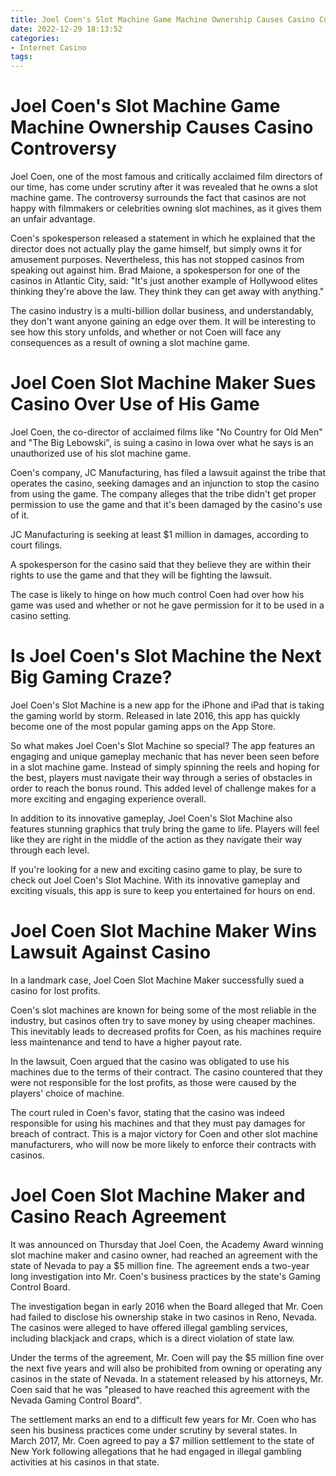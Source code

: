 ```yaml
---
title: Joel Coen's Slot Machine Game Machine Ownership Causes Casino Controversy 
date: 2022-12-29 18:13:52
categories:
- Internet Casino
tags:
---
```



#  Joel Coen's Slot Machine Game Machine Ownership Causes Casino Controversy 

Joel Coen, one of the most famous and critically acclaimed film directors of our time, has come under scrutiny after it was revealed that he owns a slot machine game. The controversy surrounds the fact that casinos are not happy with filmmakers or celebrities owning slot machines, as it gives them an unfair advantage.

Coen's spokesperson released a statement in which he explained that the director does not actually play the game himself, but simply owns it for amusement purposes. Nevertheless, this has not stopped casinos from speaking out against him. Brad Maione, a spokesperson for one of the casinos in Atlantic City, said: "It's just another example of Hollywood elites thinking they're above the law. They think they can get away with anything."

The casino industry is a multi-billion dollar business, and understandably, they don't want anyone gaining an edge over them. It will be interesting to see how this story unfolds, and whether or not Coen will face any consequences as a result of owning a slot machine game.

#  Joel Coen Slot Machine Maker Sues Casino Over Use of His Game 

Joel Coen, the co-director of acclaimed films like "No Country for Old Men" and "The Big Lebowski", is suing a casino in Iowa over what he says is an unauthorized use of his slot machine game.

Coen's company, JC Manufacturing, has filed a lawsuit against the tribe that operates the casino, seeking damages and an injunction to stop the casino from using the game. The company alleges that the tribe didn't get proper permission to use the game and that it's been damaged by the casino's use of it.

JC Manufacturing is seeking at least $1 million in damages, according to court filings.

A spokesperson for the casino said that they believe they are within their rights to use the game and that they will be fighting the lawsuit.

The case is likely to hinge on how much control Coen had over how his game was used and whether or not he gave permission for it to be used in a casino setting.

#  Is Joel Coen's Slot Machine the Next Big Gaming Craze? 

Joel Coen's Slot Machine is a new app for the iPhone and iPad that is taking the gaming world by storm. Released in late 2016, this app has quickly become one of the most popular gaming apps on the App Store.

So what makes Joel Coen's Slot Machine so special? The app features an engaging and unique gameplay mechanic that has never been seen before in a slot machine game. Instead of simply spinning the reels and hoping for the best, players must navigate their way through a series of obstacles in order to reach the bonus round. This added level of challenge makes for a more exciting and engaging experience overall.

In addition to its innovative gameplay, Joel Coen's Slot Machine also features stunning graphics that truly bring the game to life. Players will feel like they are right in the middle of the action as they navigate their way through each level.

If you're looking for a new and exciting casino game to play, be sure to check out Joel Coen's Slot Machine. With its innovative gameplay and exciting visuals, this app is sure to keep you entertained for hours on end.

#  Joel Coen Slot Machine Maker Wins Lawsuit Against Casino 

In a landmark case, Joel Coen Slot Machine Maker successfully sued a casino for lost profits.

Coen's slot machines are known for being some of the most reliable in the industry, but casinos often try to save money by using cheaper machines. This inevitably leads to decreased profits for Coen, as his machines require less maintenance and tend to have a higher payout rate.

In the lawsuit, Coen argued that the casino was obligated to use his machines due to the terms of their contract. The casino countered that they were not responsible for the lost profits, as those were caused by the players' choice of machine.

The court ruled in Coen's favor, stating that the casino was indeed responsible for using his machines and that they must pay damages for breach of contract. This is a major victory for Coen and other slot machine manufacturers, who will now be more likely to enforce their contracts with casinos.

#  Joel Coen Slot Machine Maker and Casino Reach Agreement

It was announced on Thursday that Joel Coen, the Academy Award winning slot machine maker and casino owner, had reached an agreement with the state of Nevada to pay a $5 million fine. The agreement ends a two-year long investigation into Mr. Coen's business practices by the state's Gaming Control Board.

The investigation began in early 2016 when the Board alleged that Mr. Coen had failed to disclose his ownership stake in two casinos in Reno, Nevada. The casinos were alleged to have offered illegal gambling services, including blackjack and craps, which is a direct violation of state law.

Under the terms of the agreement, Mr. Coen will pay the $5 million fine over the next five years and will also be prohibited from owning or operating any casinos in the state of Nevada. In a statement released by his attorneys, Mr. Coen said that he was "pleased to have reached this agreement with the Nevada Gaming Control Board".

The settlement marks an end to a difficult few years for Mr. Coen who has seen his business practices come under scrutiny by several states. In March 2017, Mr. Coen agreed to pay a $7 million settlement to the state of New York following allegations that he had engaged in illegal gambling activities at his casinos in that state.